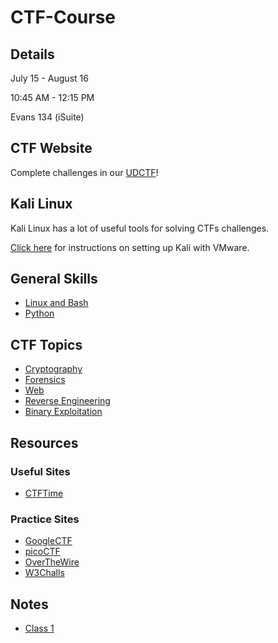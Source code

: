 # CTF-Course

## Details
July 15 - August 16

10:45 AM - 12:15 PM

Evans 134 (iSuite)


## CTF Website
Complete challenges in our [UDCTF](https://udctf.com)!


## Kali Linux
Kali Linux has a lot of useful tools for solving CTFs challenges.

[Click here](kali.md) for instructions on setting up Kali with VMware.


## General Skills
* [Linux and Bash](Linux/)
* [Python](Python/)


## CTF Topics
* [Cryptography](Cryptography/)
* [Forensics](Forensics/)
* [Web](Web/)
* [Reverse Engineering](Reverse-Engineering/)
* [Binary Exploitation](Binary-Exploitation/)


## Resources

### Useful Sites
* [CTFTime](https://ctftime.org/)

### Practice Sites
* [GoogleCTF](https://capturetheflag.withgoogle.com/#beginners/)
* [picoCTF](https://2018game.picoctf.com/)
* [OverTheWire](http://overthewire.org/)
* [W3Challs](https://w3challs.com/)

## Notes
* [Class 1](Classes/1/intro.md)




